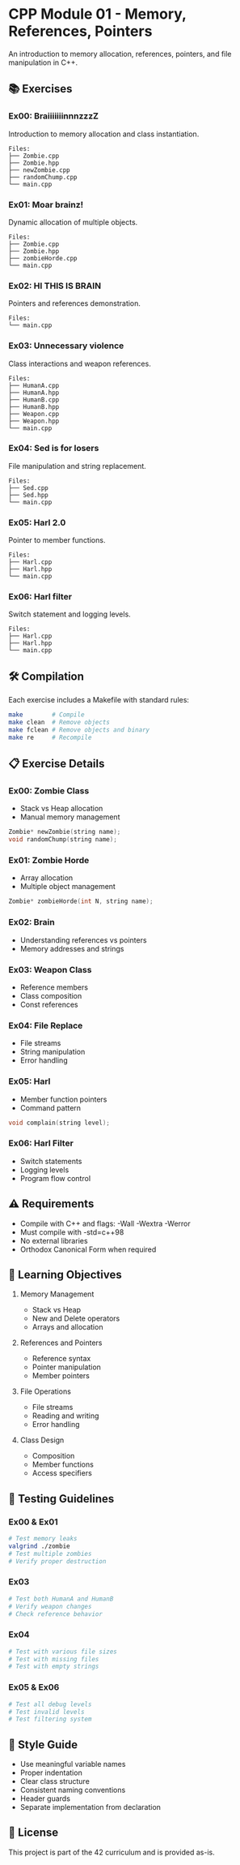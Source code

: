 # CPP Module 01 - Memory, References, Pointers

An introduction to memory allocation, references, pointers, and file manipulation in C++.

## 📚 Exercises

### Ex00: BraiiiiiiinnnzzzZ
Introduction to memory allocation and class instantiation.
```
Files:
├── Zombie.cpp
├── Zombie.hpp
├── newZombie.cpp
├── randomChump.cpp
└── main.cpp
```

### Ex01: Moar brainz!
Dynamic allocation of multiple objects.
```
Files:
├── Zombie.cpp
├── Zombie.hpp
├── zombieHorde.cpp
└── main.cpp
```

### Ex02: HI THIS IS BRAIN
Pointers and references demonstration.
```
Files:
└── main.cpp
```

### Ex03: Unnecessary violence
Class interactions and weapon references.
```
Files:
├── HumanA.cpp
├── HumanA.hpp
├── HumanB.cpp
├── HumanB.hpp
├── Weapon.cpp
├── Weapon.hpp
└── main.cpp
```

### Ex04: Sed is for losers
File manipulation and string replacement.
```
Files:
├── Sed.cpp
├── Sed.hpp
└── main.cpp
```

### Ex05: Harl 2.0
Pointer to member functions.
```
Files:
├── Harl.cpp
├── Harl.hpp
└── main.cpp
```

### Ex06: Harl filter
Switch statement and logging levels.
```
Files:
├── Harl.cpp
├── Harl.hpp
└── main.cpp
```

## 🛠️ Compilation

Each exercise includes a Makefile with standard rules:
```bash
make        # Compile
make clean  # Remove objects
make fclean # Remove objects and binary
make re     # Recompile
```

## 📋 Exercise Details

### Ex00: Zombie Class
- Stack vs Heap allocation
- Manual memory management
```cpp
Zombie* newZombie(string name);
void randomChump(string name);
```

### Ex01: Zombie Horde
- Array allocation
- Multiple object management
```cpp
Zombie* zombieHorde(int N, string name);
```

### Ex02: Brain
- Understanding references vs pointers
- Memory addresses and strings

### Ex03: Weapon Class
- Reference members
- Class composition
- Const references

### Ex04: File Replace
- File streams
- String manipulation
- Error handling

### Ex05: Harl
- Member function pointers
- Command pattern
```cpp
void complain(string level);
```

### Ex06: Harl Filter
- Switch statements
- Logging levels
- Program flow control

## ⚠️ Requirements

- Compile with C++ and flags: -Wall -Wextra -Werror
- Must compile with -std=c++98
- No external libraries
- Orthodox Canonical Form when required

## 🎯 Learning Objectives

1. Memory Management
   - Stack vs Heap
   - New and Delete operators
   - Arrays and allocation

2. References and Pointers
   - Reference syntax
   - Pointer manipulation
   - Member pointers

3. File Operations
   - File streams
   - Reading and writing
   - Error handling

4. Class Design
   - Composition
   - Member functions
   - Access specifiers

## 🧪 Testing Guidelines

### Ex00 & Ex01
```bash
# Test memory leaks
valgrind ./zombie
# Test multiple zombies
# Verify proper destruction
```

### Ex03
```bash
# Test both HumanA and HumanB
# Verify weapon changes
# Check reference behavior
```

### Ex04
```bash
# Test with various file sizes
# Test with missing files
# Test with empty strings
```

### Ex05 & Ex06
```bash
# Test all debug levels
# Test invalid levels
# Test filtering system
```

## 📝 Style Guide

- Use meaningful variable names
- Proper indentation
- Clear class structure
- Consistent naming conventions
- Header guards
- Separate implementation from declaration

## 📜 License

This project is part of the 42 curriculum and is provided as-is.
